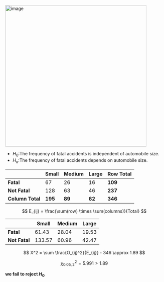 <img width="450" alt="image" src="https://github.com/user-attachments/assets/db50527b-689c-4fe7-b0a1-96a23be39c74" />

- $H_0$:The frequency of fatal accidents is independent of automobile size.
- $H_a$:The frequency of fatal accidents depends on automobile size.

|            | Small | Medium | Large | **Row Total** |
|------------|-------|--------|-------|--------------|
| **Fatal**    | 67    | 26     | 16    | **109**      |
| **Not Fatal**| 128   | 63     | 46    | **237**      |
| **Column Total** | **195** | **89** | **62** | **346**      |

$$
E_{ij} = \frac{\sum(row) \times \sum(columns)}{Total}
$$

|            | Small                | Medium               | Large                |
|------------|----------------------|----------------------|----------------------|
| **Fatal**    | $61.43$ |  $28.04$  | $19.53$ |
| **Not Fatal** | $133.57$  | $60.96$  |  $42.47$  |

$$
X^2 = \sum \frac{O_{ij}^2}{E_{ij}} - 346 \approx 1.89
$$

$$
\chi^2_{0.05, 2} = 5.991 > 1.89 
$$

**we fail to reject $H_0$**
